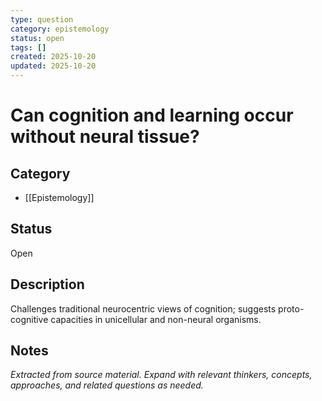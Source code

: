 ```yaml
---
type: question
category: epistemology
status: open
tags: []
created: 2025-10-20
updated: 2025-10-20
---
```


# Can cognition and learning occur without neural tissue?

## Category

- [[Epistemology]]

## Status

Open

## Description

Challenges traditional neurocentric views of cognition; suggests proto-cognitive capacities in unicellular and non-neural organisms.

## Notes

*Extracted from source material. Expand with relevant thinkers, concepts, approaches, and related questions as needed.*
